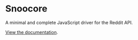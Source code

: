 # Snoocore

A minimal and complete JavaScript driver for the Reddit API.

[View the documentation](http://trevorsenior.github.io/snoocore).